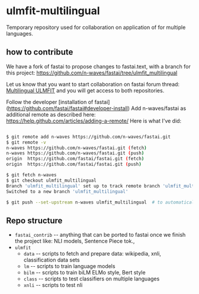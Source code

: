 # ulmfit-multilingual
Temporary repository used for collaboration on application of for multiple languages.

## how to contribute
We have a fork of fastai to propose changes to fastai.text, with a branch for this project:
 https://github.com/n-waves/fastai/tree/ulmfit_multilingual  

Let us know that you want to start collaboration on fastai forum thread: [Multilingual ULMFIT](https://forums.fast.ai/t/multilingual-ulmfit/28117)
and you will get access to both repositories.

Follow the developer [installation of fastai] (https://github.com/fastai/fastai#developer-install)
Add n-waves/fastai as additional remote as described here: https://help.github.com/articles/adding-a-remote/
Here is what I've did:
```bash

$ git remote add n-waves https://github.com/n-waves/fastai.git
$ git remote -v 
n-waves	https://github.com/n-waves/fastai.git (fetch)
n-waves	https://github.com/n-waves/fastai.git (push)
origin	https://github.com/fastai/fastai.git (fetch)
origin	https://github.com/fastai/fastai.git (push)

$ git fetch n-waves
$ git checkout ulmfit_multilingual
Branch 'ulmfit_multilingual' set up to track remote branch 'ulmfit_multilingual' from 'n-waves'.
Switched to a new branch 'ulmfit_multilingual'

$ git push --set-upstream n-waves ulmfit_multilingual  # to automatically push ulmfit_multilingual branch to the n-waves repo
```

## Repo structure

- `fastai_contrib`  -- anything that can be ported to fastai once we finish the project like:  NLI models, Sentence Piece tok.,
- `ulmfit`  
    - `data`  -- scripts to fetch and prepare data: wikipedia, xnli, classification data sets  
    - `lm` -- scripts to train language models
    - `bilm` -- scripts to train biLM ELMo style, Bert style
    - `class`  -- scripts to test classifiers on multiple languages
    - `xnli` -- scripts to test nli 
